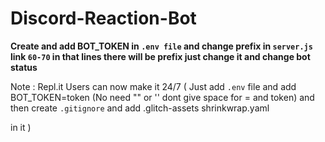 # Discord-Reaction-Bot

**Create and add BOT_TOKEN in `.env file` and change prefix in `server.js` link `60-70` in that lines there will be prefix just change it and change bot status**

Note : Repl.it Users can now make it 24/7 ( Just add `.env` file and add BOT_TOKEN=token (No need "" or '' dont give space for = and token) and then create `.gitignore` and add .glitch-assets
shrinkwrap.yaml

in it )
